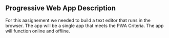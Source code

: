 ## Progressive Web App Description
For this aasignement we needed to build a text editor that runs in the browser. The app will be a single app that meets the PWA Criteria. The app will function online and offline.